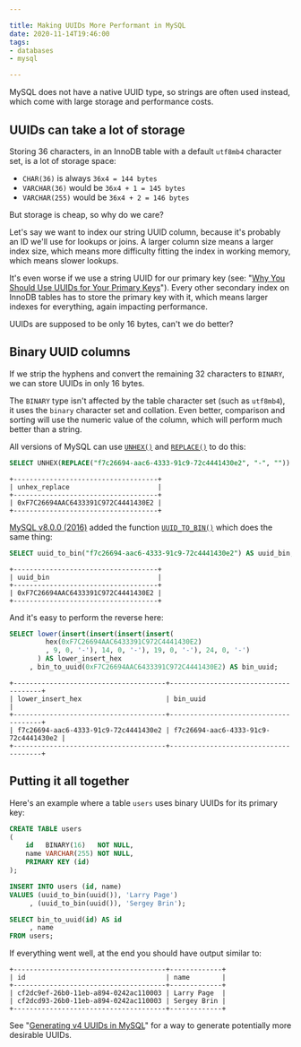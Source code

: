 ```yaml
---

title: Making UUIDs More Performant in MySQL
date: 2020-11-14T19:46:00
tags:
- databases
- mysql

---
```


MySQL does not have a native UUID type, so strings are often used instead, which come with large storage and performance costs.

## UUIDs can take a lot of storage

Storing 36 characters, in an InnoDB table with a default `utf8mb4` character set, is a lot of storage space:

- `CHAR(36)` is always `36x4 = 144 bytes`
- `VARCHAR(36)` would be `36x4 + 1 = 145 bytes`
- `VARCHAR(255)` would be `36x4 + 2 = 146 bytes`

But storage is cheap, so why do we care?

Let's say we want to index our string UUID column, because it's probably an ID we'll use for lookups or joins. A larger column size means a larger index size, which means more difficulty fitting the index in working memory, which means slower lookups.

It's even worse if we use a string UUID for our primary key (see: "[Why You Should Use UUIDs for Your Primary Keys](/blog/why-you-should-use-uuids-for-your-primary-keys)"). Every other secondary index on InnoDB tables has to store the primary key with it, which means larger indexes for everything, again impacting performance.

UUIDs are supposed to be only 16 bytes, can't we do better?

## Binary UUID columns

If we strip the hyphens and convert the remaining 32 characters to `BINARY`, we can store UUIDs in only 16 bytes.

The `BINARY` type isn't affected by the table character set (such as `utf8mb4`), it uses the `binary` character set and collation. Even better, comparison and sorting will use the numeric value of the column, which will perform much better than a string.

All versions of MySQL can use [`UNHEX()`](https://dev.mysql.com/doc/refman/5.7/en/string-functions.html#function_unhex) and [`REPLACE()`](https://dev.mysql.com/doc/refman/5.7/en/string-functions.html#function_replace) to do this:

```sql
SELECT UNHEX(REPLACE("f7c26694-aac6-4333-91c9-72c4441430e2", "-", "")) AS unhex_replace;
```

```text
+------------------------------------+
| unhex_replace                      |
+------------------------------------+
| 0xF7C26694AAC6433391C972C4441430E2 |
+------------------------------------+
```

[MySQL v8.0.0 (2016)](https://dev.mysql.com/doc/relnotes/mysql/8.0/en/news-8-0-0.html#mysqld-8-0-0-feature) added the function [`UUID_TO_BIN()`](https://dev.mysql.com/doc/refman/8.0/en/miscellaneous-functions.html#function_uuid-to-bin) which does the same thing:

```sql
SELECT uuid_to_bin("f7c26694-aac6-4333-91c9-72c4441430e2") AS uuid_bin;
```

```text
+------------------------------------+
| uuid_bin                           |
+------------------------------------+
| 0xF7C26694AAC6433391C972C4441430E2 |
+------------------------------------+
```

And it's easy to perform the reverse here:

```sql
SELECT lower(insert(insert(insert(insert(
         hex(0xF7C26694AAC6433391C972C4441430E2)
         , 9, 0, '-'), 14, 0, '-'), 19, 0, '-'), 24, 0, '-')
       ) AS lower_insert_hex
     , bin_to_uuid(0xF7C26694AAC6433391C972C4441430E2) AS bin_uuid;
```

```text
+--------------------------------------+--------------------------------------+
| lower_insert_hex                     | bin_uuid                             |
+--------------------------------------+--------------------------------------+
| f7c26694-aac6-4333-91c9-72c4441430e2 | f7c26694-aac6-4333-91c9-72c4441430e2 |
+--------------------------------------+--------------------------------------+
```

## Putting it all together

Here's an example where a table `users` uses binary UUIDs for its primary key:

```sql
CREATE TABLE users
(
    id   BINARY(16)   NOT NULL,
    name VARCHAR(255) NOT NULL,
    PRIMARY KEY (id)
);

INSERT INTO users (id, name)
VALUES (uuid_to_bin(uuid()), 'Larry Page')
     , (uuid_to_bin(uuid()), 'Sergey Brin');

SELECT bin_to_uuid(id) AS id
     , name
FROM users;
```

If everything went well, at the end you should have output similar to:

```text
+--------------------------------------+-------------+
| id                                   | name        |
+--------------------------------------+-------------+
| cf2dc9ef-26b0-11eb-a894-0242ac110003 | Larry Page  |
| cf2dcd93-26b0-11eb-a894-0242ac110003 | Sergey Brin |
+--------------------------------------+-------------+
```

See "[Generating v4 UUIDs in MySQL](/blog/generating-v4-uuids-in-mysql)" for a way to generate potentially more desirable UUIDs.
